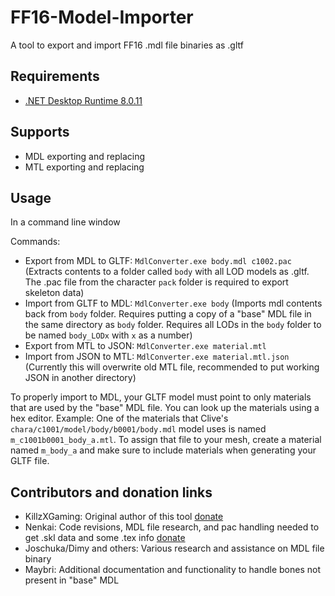 # FF16-Model-Importer
A tool to export and import FF16 .mdl file binaries as .gltf 

## Requirements
- [.NET Desktop Runtime 8.0.11](https://dotnet.microsoft.com/en-us/download/dotnet/8.0)

## Supports
- MDL exporting and replacing
- MTL exporting and replacing

## Usage

In a command line window

Commands:
- Export from MDL to GLTF:  `MdlConverter.exe body.mdl c1002.pac` (Extracts contents to a folder called `body` with all LOD models as .gltf. The .pac file from the character `pack` folder is required to export skeleton data)
- Import from GLTF to MDL: `MdlConverter.exe body` (Imports mdl contents back from `body` folder. Requires putting a copy of a "base" MDL file in the same directory as `body` folder. Requires all LODs in the `body` folder to be named `body_LODx` with `x` as a number)
- Export from MTL to JSON: `MdlConverter.exe material.mtl` 
- Import from JSON to MTL: `MdlConverter.exe material.mtl.json` (Currently this will overwrite old MTL file, recommended to put working JSON in another directory)

To properly import to MDL, your GLTF model must point to only materials that are used by the "base" MDL file. You can look up the materials using a hex editor. 
Example: One of the materials that Clive's `chara/c1001/model/body/b0001/body.mdl` model uses is named `m_c1001b0001_body_a.mtl`. To assign that file to your mesh, create a material named `m_body_a` and make sure to include materials when generating your GLTF file. 


## Contributors and donation links

- KillzXGaming: Original author of this tool  [donate](https://ko-fi.com/simplykxg)
- Nenkai: Code revisions, MDL file research, and pac handling needed to get .skl data and some .tex info  [donate](https://ko-fi.com/nenkai)
- Joschuka/Dimy and others: Various research and assistance on MDL file binary
- Maybri: Additional documentation and functionality to handle bones not present in "base" MDL 
